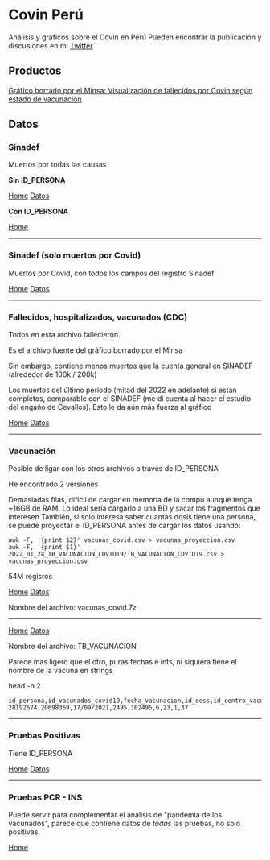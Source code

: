 # Covin Perú

Análisis y gráficos sobre el Covin en Perú
Pueden encontrar la publicación y discusiones en mi [Twitter](https://twitter.com/gjrossir)

## Productos

[Gráfico borrado por el Minsa: Visualización de fallecidos por Covin según estado de vacunación](https://datawrapper.dwcdn.net/naPx1/)


## Datos

### Sinadef


Muertos por todas las causas

**Sin ID_PERSONA**

[Home](https://www.datosabiertos.gob.pe/dataset/informaci%C3%B3n-de-fallecidos-del-sistema-nacional-de-defunciones-ministerio-de-salud/resource)
[Datos](https://cloud.minsa.gob.pe/s/nqF2irNbFomCLaa/download)


**Con ID_PERSONA**

[Home](https://www.datosabiertos.gob.pe/dataset/sinadef-certificado-defunciones)



----------------

### Sinadef (solo muertos por Covid)

Muertos por Covid, con todos los campos del registro Sinadef

[Home](https://www.datosabiertos.gob.pe/dataset/fallecidos-por-covid-19-ministerio-de-salud-minsa/resource/4b7636f3-5f0c-4404-8526)
[Datos](https://cloud.minsa.gob.pe/s/xJ2LQ3QyRW38Pe5/download)


----------------

### Fallecidos, hospitalizados, vacunados (CDC)

Todos en esta archivo fallecieron.

Es el archivo fuente del gráfico borrado por el Minsa

Sin embargo, contiene menos muertos que la cuenta general en SINADEF (alrededor de 100k / 200k)

Los muertos del último periodo (mitad del 2022 en adelante) si están completos, comparable con el SINADEF (me di cuenta al hacer el estudio del engaño de Cevallos). Esto le da aún más fuerza al gráfico

[Home](https://www.datosabiertos.gob.pe/dataset/fallecidos-hospitalizados-y-vacunados-por-covid-19)
[Datos](https://cloud.minsa.gob.pe/s/8EsmTzyiqmaySxk/download)


----------------

### Vacunación

Posible de ligar con los otros archivos a través de ID_PERSONA

He encontrado 2 versiones

Demasiadas filas, dificil de cargar en memoria de la compu aunque tenga ~16GB de RAM. Lo ideal sería cargarlo a una BD y sacar los fragmentos que interesen
También, si solo interesa saber cuantas dosis tiene una persona, se puede proyectar el ID_PERSONA antes de cargar los datos usando:

```
awk -F, '{print $2}' vacunas_covid.csv > vacunas_proyeccion.csv
awk -F, '{print $1}' 2022_01_24_TB_VACUNACION_COVID19/TB_VACUNACION_COVID19.csv > vacunas_proyeccion.csv
```

54M regisros


[Home](https://www.datosabiertos.gob.pe/dataset/vacunaci%C3%B3n-contra-covid-19-ministerio-de-salud-minsa)
[Datos](https://cloud.minsa.gob.pe/s/To2QtqoNjKqobfw/download)

Nombre del archivo: vacunas_covid.7z

--------------

[Home](https://www.datosabiertos.gob.pe/dataset/vacunacion)
[Datos](https://cloud.minsa.gob.pe/s/oHF5JSLEk8KzpPW/download)

Nombre del archivo: TB_VACUNACION

Parece mas ligero que el otro, puras fechas e ints, ni siquiera tiene el nombre de la vacuna en strings

head -n 2
```
id_persona,id_vacunados_covid19,fecha_vacunacion,id_eess,id_centro_vacunacion,id_vacuna,id_grupo_riesgo,dosis,edad
28192674,20698369,17/09/2021,2495,102495,6,23,1,37
```

----------------

### Pruebas Positivas

Tiene ID_PERSONA

[Home](https://www.datosabiertos.gob.pe/dataset/casos-positivos-por-covid-19-ministerio-de-salud-minsa)
[Datos](https://cloud.minsa.gob.pe/s/AC2adyLkHCKjmfm/download)

-----------------

### Pruebas PCR - INS

Puede servir para complementar el analisis de "pandemia de los vacunados", parece que contiene datos de *todas* las pruebas, no solo positivas.

[Home](https://www.datosabiertos.gob.pe/dataset/dataset-de-pruebas-moleculares-del-instituto-nacional-de-salud-para-covid-19-ins)